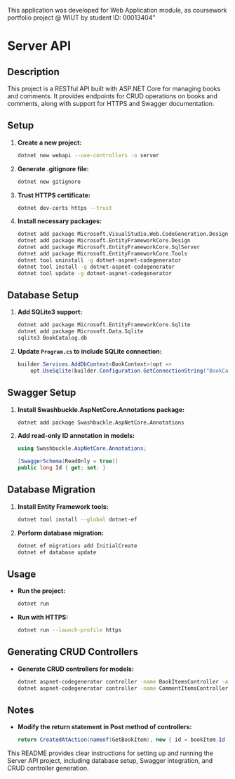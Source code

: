 This application was developed for Web
Application module, as coursework portfolio project @ WIUT by student ID: 00013404"

# Server API

## Description
This project is a RESTful API built with ASP.NET Core for managing books and comments. 
It provides endpoints for CRUD operations on books and comments, along with support for HTTPS and Swagger documentation.

## Setup

1. **Create a new project:**
    ```bash
    dotnet new webapi --use-controllers -o server
    ```

2. **Generate .gitignore file:**
    ```bash
    dotnet new gitignore
    ```

3. **Trust HTTPS certificate:**
    ```bash
    dotnet dev-certs https --trust
    ```

4. **Install necessary packages:**
    ```bash
    dotnet add package Microsoft.VisualStudio.Web.CodeGeneration.Design
    dotnet add package Microsoft.EntityFrameworkCore.Design
    dotnet add package Microsoft.EntityFrameworkCore.SqlServer
    dotnet add package Microsoft.EntityFrameworkCore.Tools
    dotnet tool uninstall -g dotnet-aspnet-codegenerator
    dotnet tool install -g dotnet-aspnet-codegenerator
    dotnet tool update -g dotnet-aspnet-codegenerator
    ```

## Database Setup

1. **Add SQLite3 support:**
    ```bash
    dotnet add package Microsoft.EntityFrameworkCore.Sqlite
    dotnet add package Microsoft.Data.Sqlite
    sqlite3 BookCatalog.db
    ```

2. **Update `Program.cs` to include SQLite connection:**
    ```csharp
    builder.Services.AddDbContext<BookContext>(opt =>
        opt.UseSqlite(builder.Configuration.GetConnectionString("BookCatalog")));
    ```

## Swagger Setup

1. **Install Swashbuckle.AspNetCore.Annotations package:**
    ```bash
    dotnet add package Swashbuckle.AspNetCore.Annotations
    ```

2. **Add read-only ID annotation in models:**
    ```csharp
    using Swashbuckle.AspNetCore.Annotations;

    [SwaggerSchema(ReadOnly = true)]
    public long Id { get; set; }
    ```

## Database Migration

1. **Install Entity Framework tools:**
    ```bash
    dotnet tool install --global dotnet-ef
    ```

2. **Perform database migration:**
    ```bash
    dotnet ef migrations add InitialCreate
    dotnet ef database update
    ```

## Usage

- **Run the project:**
  ```bash
  dotnet run
  ```

- **Run with HTTPS:**
  ```bash
  dotnet run --launch-profile https
  ```

## Generating CRUD Controllers

- **Generate CRUD controllers for models:**
  ```bash
  dotnet aspnet-codegenerator controller -name BookItemsController -async -api -m BookItem -dc BookContext -outDir Controllers
  dotnet aspnet-codegenerator controller -name CommentItemsController -async -api -m CommentItem -dc BookContext -outDir Controllers
  ```

## Notes

- **Modify the return statement in Post method of controllers:**
  ```csharp
  return CreatedAtAction(nameof(GetBookItem), new { id = bookItem.Id }, bookItem);
  ```

This README provides clear instructions for setting up and running the Server API project, including database setup, Swagger integration, and CRUD controller generation.

